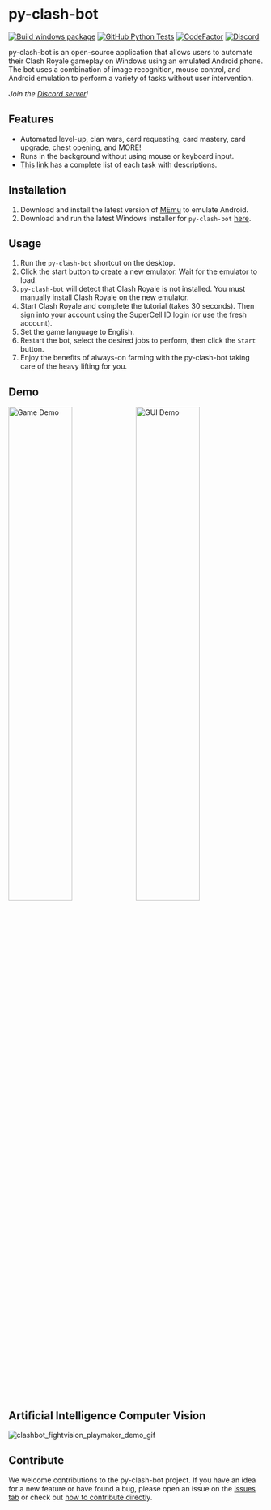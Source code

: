 # py-clash-bot

[![Build windows package](https://github.com/pyclashbot/py-clash-bot/actions/workflows/python-build-msi.yml/badge.svg)](https://github.com/pyclashbot/py-clash-bot/actions/workflows/python-build-msi.yml) [![GitHub Python Tests](https://github.com/pyclashbot/py-clash-bot/actions/workflows/python-tests.yml/badge.svg?branch=master)](https://github.com/pyclashbot/py-clash-bot/actions/workflows/python-tests.yml) [![CodeFactor](https://www.codefactor.io/repository/github/pyclashbot/py-clash-bot/badge)](https://www.codefactor.io/repository/github/pyclashbot/py-clash-bot) [![Discord](https://img.shields.io/discord/1088595596962713790?label=Discord%20Server&cacheSeconds=43200)](https://discord.gg/mx4W9qRNgF)

py-clash-bot is an open-source application that allows users to automate their Clash Royale gameplay on Windows using an emulated Android phone. The bot uses a combination of image recognition, mouse control, and Android emulation to perform a variety of tasks without user intervention.

_Join the [Discord server](https://discord.gg/mx4W9qRNgF)!_

## Features

- Automated level-up, clan wars, card requesting, card mastery, card upgrade, chest opening, and MORE!
- Runs in the background without using mouse or keyboard input.
- [This link](https://github.com/pyclashbot/py-clash-bot/blob/master/JobListDescriptions.md) has a complete list of each task with descriptions.

## Installation

1. Download and install the latest version of [MEmu](https://www.memuplay.com/) to emulate Android.
2. Download and run the latest Windows installer for `py-clash-bot` [here](https://github.com/pyclashbot/py-clash-bot/releases/latest).

## Usage

1. Run the `py-clash-bot` shortcut on the desktop.
2. Click the start button to create a new emulator. Wait for the emulator to load.
3. `py-clash-bot` will detect that Clash Royale is not installed. You must manually install Clash Royale on the new emulator.
4. Start Clash Royale and complete the tutorial (takes 30 seconds). Then sign into your account using the SuperCell ID login (or use the fresh account).
5. Set the game language to English.
6. Restart the bot, select the desired jobs to perform, then click the `Start` button.
7. Enjoy the benefits of always-on farming with the py-clash-bot taking care of the heavy lifting for you.

## Demo

<img src="https://github.com/pyclashbot/py-clash-bot/blob/master/assets/demo-game.gif?raw=true" width="50%" alt="Game Demo"/><img src="https://github.com/pyclashbot/py-clash-bot/blob/master/assets/demo-gui.gif?raw=true" width="50%" alt="GUI Demo"/>

## Artificial Intelligence Computer Vision
![clashbot_fightvision_playmaker_demo_gif](https://github.com/pyclashbot/py-clash-bot/assets/105177840/a6fa7046-1317-4b1a-8ab5-36ed43bb1410)

## Contribute

We welcome contributions to the py-clash-bot project. If you have an idea for a new feature or have found a bug, please open an issue on the [issues tab](https://github.com/pyclashbot/py-clash-bot/issues) or check out [how to contribute directly](https://github.com/pyclashbot/py-clash-bot/blob/master/CONTRIBUTING.md).
